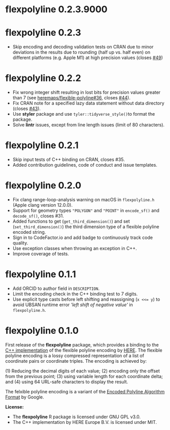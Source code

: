 # flexpolyline 0.2.3.9000

# flexpolyline 0.2.3

* Skip encoding and decoding validation tests on CRAN due to minor deviations in the results due to rounding (half up vs. half even) on different platforms (e.g. Apple M1) at high precision values (closes [#49](https://github.com/munterfinger/flexpolyline/issues/49))

# flexpolyline 0.2.2

* Fix wrong integer shift resulting in lost bits for precision values greater than 7 (see [heremaps/flexible-polyline#36](https://github.com/heremaps/flexible-polyline/issues/36), closes [#44](https://github.com/munterfinger/flexpolyline/issues/44)).
* Fix CRAN note for a specified lazy data statement without data directory (closes [#43](https://github.com/munterfinger/flexpolyline/issues/43)).
* Use **styler** package and use `tyler::tidyverse_style()`to format the package.
* Solve **lintr** issues, except from line length issues (limit of 80 characters).

# flexpolyline 0.2.1

* Skip input tests of C++ binding on CRAN, closes #35.
* Added contribution guidelines, code of conduct and issue templates.

# flexpolyline 0.2.0

* Fix clang range-loop-analysis warning on macOS in `flexpolyline.h` (Apple clang version 12.0.0).
* Support for geometry types `"POLYGON"` and `"POINT"` in `encode_sf()` and `decode_sf()`, closes #31.
* Added functions to get (`get_third_dimension()`) and set (`set_third_dimension()`) the third dimension type of a flexible polyline encoded string.
* Sign in to CodeFactor.io and add badge to continuously track code quality.
* Use exception classes when throwing an exception in C++.
* Improve coverage of tests.

# flexpolyline 0.1.1

* Add ORCID to author field in `DESCRIPTION`.
* Limit the encoding check in the C++ binding test to 7 digits.
* Use explicit type casts before left shifting and reassigning (`x <<= y`) to avoid UBSAN runtime error *'left shift of negative value'* in `flexpolyline.h`.

# flexpolyline 0.1.0

First release of the **flexpolyline** package, which provides a binding to the
[C++ implementation](https://github.com/heremaps/flexible-polyline/tree/master/cpp) of the
flexible polyline encoding by [HERE](https://github.com/heremaps/flexible-polyline).
The flexible polyline encoding is a lossy compressed representation of a list of
coordinate pairs or coordinate triples. The encoding is achieved by:

(1) Reducing the decimal digits of each value;
(2) encoding only the offset from the previous point;
(3) using variable length for each coordinate delta; and
(4) using 64 URL-safe characters to display the result.

The felxible polyline encoding is a variant of the [Encoded Polyline Algorithm Format](https://developers.google.com/maps/documentation/utilities/polylinealgorithm) by Google.

**License:**

* The **flexpolyline** R package is licensed under GNU GPL v3.0.
* The C++ implementation by HERE Europe B.V. is licensed under MIT.
